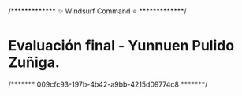 /*************  ✨ Windsurf Command ⭐  *************/
# Evaluación final - Yunnuen Pulido Zuñiga.
/*******  009cfc93-197b-4b42-a9bb-4215d09774c8  *******/    